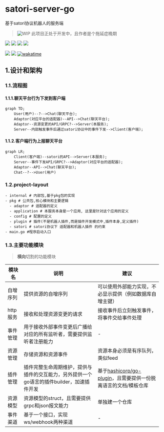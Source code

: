 # satori-server-go
基于satori协议机器人的服务端
> ![WIP](https://img.shields.io/badge/WIP-red) 此项目正处于开发中，且作者是个拖延症晚期

[![](https://img.shields.io/github/license/dezhishen/satori-server-go.svg?logo=github)](./LICENSE)
[![](https://img.shields.io/github/stars/dezhishen/satori-server-go.svg?logo=github)](https://github.com/dezhishen/satori-server-go/stargazers)
[![](https://img.shields.io/github/forks/dezhishen/satori-server-go.svg?logo=github)](https://github.com/dezhishen/satori-server-go/network/members)
[![](https://img.shields.io/github/contributors/dezhishen/satori-server-go.svg?logo=github)](https://github.com/dezhishen/satori-server-go/graphs/contributors)

[![](https://img.shields.io/github/commit-activity/m/dezhishen/satori-server-go?logo=github)](https://github.com/dezhishen/satori-server-go/graphs/commit-activity)
[![](https://img.shields.io/github/last-commit/dezhishen/satori-server-go.svg?logo=github)](https://github.com/dezhishen/satori-server-go/commits)
[![wakatime](https://wakatime.com/badge/user/a2c981ca-317d-4b34-8ed9-4264fbfdb775/project/018b429b-32da-436c-9bb1-d665600b5c4c.svg)](https://wakatime.com/badge/user/a2c981ca-317d-4b34-8ed9-4264fbfdb775/project/018b429b-32da-436c-9bb1-d665600b5c4c)

## 1.设计和架构
### 1.1.流程图
#### 1.1.1.聊天平台行为下发到客户端
```mermaid
graph TD;
    User(用户)--?-->Chat(聊天平台);
    Adaptor(对应平台的适配器)--API-->Chat(聊天平台);
    Adaptor--资源变更的API/GRPC?-->Server(本服务);
    Server--内部触发事件后通过satori协议中的事件下发-->Client(客户端);
```

#### 1.1.2.客户端行为上报聊天平台
```mermaid
graph LR;
    Client(客户端)--satori的API-->Server(本服务);
    Server--事件下发API/GRPC?-->Adaptor(对应平台的适配器);
    Adaptor--API-->Chat(聊天平台);
    Chat--?-->User(用户)
```

### 1.2.project-layout
```
- internal # 内部包,基于pkg包的实现
- pkg # 公共包,核心模块和主要逻辑
  - adaptor # 适配器的定义
  - application # 本服务本身是一个应用, 这里是针对这个应用的定义
  - config # 配置的定义
  - plugin # 插件(不是机器人插件,而是插件开发模式中,插件本身,定义插件)
  - satori # satori协议下 适配器和机器人插件 的约束
- main.go #程序启动入口
```

### 1.3.主要功能模块
> **横向**切割的功能模块

模块名|说明|建议
-|-|-
自增序列|提供资源的自增序列|可以使用外部能力实现，不必显示提供（例如数据库自增主键）
http服务|接收和处理资源变更的请求|接收事件后立刻触发事件，将事件交给事件处理
事件管理|用于接收外部事件变更后广播给对应的所有监听者，需要提供监听者注册能力|-
资源管理|存储资源和资源事件|资源本身必须是有序队列，类似feed
插件管理|插件完整生命周期维护，提供与插件的交互能力，另外提供一个go语言的插件builder，加速插件开发|基于[hashicorp/go-plugin](https://github.com/hashicorp/go-plugin)，且需要提供一份脱离语言的文档/模板仓库
资源模型|资源模型的struct，且需要提供grpc和json报文能力|单独建一个仓库
事件渠道|基于一个接口，实现ws/webhook两种渠道|-

